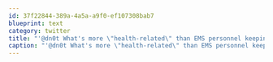 ```yaml
---
id: 37f22844-389a-4a5a-a9f0-ef107308bab7
blueprint: text
category: twitter
title: "'@dn0t What's more \"health-related\" than EMS personnel keeping us alive? :) I'll see if I can build something pharmacy-related before 11:59PM"
caption: "'@dn0t What's more \"health-related\" than EMS personnel keeping us alive? :) I'll see if I can build something pharmacy-related before 11:59PM"
---
```

